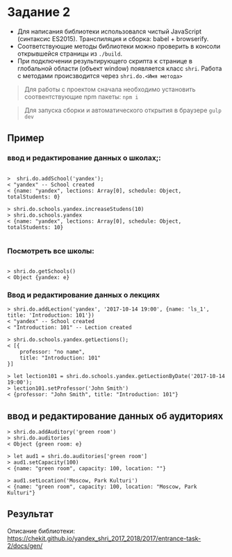 # Задание 2

- Для написания библиотеки использовался чистый JavaScript (синтаксис ES2015). Транспиляция и сборка: babel + browserify.
- Соответствующие методы библиотеки можно проверить в консоли открывшейся страницы из `./build`.
- При подключении результирующего скрипта к странице в глобальной области (объект window) появляется класс `shri`. Работа с методами происзводится через `shri.do.<Имя метода>`

> Для работы с проектом сначала необходимо установить соотвентствующие npm пакеты: `npm i`

> Для запуска сборки и автоматического открытия в браузере `gulp dev`

## Пример

### ввод и редактирование данных о школах;:

```

>  shri.do.addSchool('yandex');
< "yandex" -- School created
< {name: "yandex", lections: Array[0], schedule: Object, totalStudents: 0}

> shri.do.schools.yandex.increaseStudens(10)
> shri.do.schools.yandex
< {name: "yandex", lections: Array[0], schedule: Object, totalStudents: 10}


```

### Посмотреть все школы:

```

> shri.do.getSchools()
< Object {yandex: e}

```

### Ввод и редактирование данных о лекциях

```
> shri.do.addLection('yandex', '2017-10-14 19:00', {name: 'ls_1', title: 'Introduction: 101'})
< "yandex" -- School created
< "Introduction: 101" -- Lection created

> shri.do.schools.yandex.getLections();
< [{
	professor: "no name",
	title: "Introduction: 101"
}]

> let lection101 = shri.do.schools.yandex.getLectionByDate('2017-10-14 19:00');
> lection101.setProfessor('John Smith')
< {professor: "John Smith", title: "Introduction: 101"}

```

## ввод и редактирование данных об аудиториях

```
> shri.do.addAuditory('green room')
> shri.do.auditories
< Object {green room: e}

> let aud1 = shri.do.auditories['green room']
> aud1.setCapacity(100)
< {name: "green room", capacity: 100, location: ""}

> aud1.setLocation('Moscow, Park Kulturi')
< {name: "green room", capacity: 100, location: "Moscow, Park Kulturi"}
```

## Результат

Описание библиотеки: https://chekit.github.io/yandex_shri_2017_2018/2017/entrance-task-2/docs/gen/

